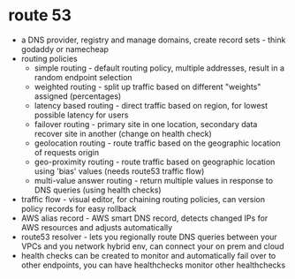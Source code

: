 # route 53

- a DNS provider, registry and manage domains, create record sets - think godaddy or namecheap
- routing policies
  - simple routing - default routing policy, multiple addresses, result in a random endpoint selection
  - weighted routing - split up traffic based on different "weights" assigned (percentages)
  - latency based routing - direct traffic based on region, for lowest possible latency for users
  - failover routing - primary site in one location, secondary data recover site in another (change on health check)
  - geolocation routing - route traffic based on the geographic location of requests origin
  - geo-proximity routing - route traffic based on geographic location using 'bias' values (needs route53 traffic flow)
  - multi-value answer routing - return multiple values in response to DNS queries (using health checks)
- traffic flow - visual editor, for chaining routing policies, can version policy records for easy rollback
- AWS alias record - AWS smart DNS record, detects changed IPs for AWS resources and adjusts automatically
- route53 resolver - lets you regionally route DNS queries between your VPCs and you network hybrid env, can connect your on prem and cloud
- health checks can be created to monitor and automatically fail over to other endpoints, you can have healthchecks monitor other healthchecks
